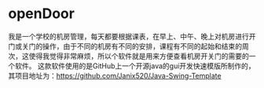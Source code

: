 # openDoor
我是一个学校的机房管理，每天都要根据课表，在早上、中午、晚上对机房进行开门或关门的操作，由于不同的机房有不同的安排，课程有不同的起始和结束的周次，这使得我觉得非常麻烦，所以个软件就是用来方便查看机房开关门的需要的一个软件。
这款软件使用的是GitHub上一个开源java的gui开发快速模版所制作的，其项目地址为：https://github.com/Janix520/Java-Swing-Template
